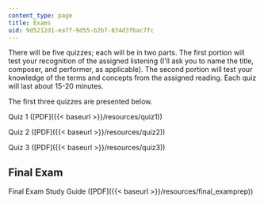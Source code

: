 ```yaml
---
content_type: page
title: Exams
uid: 9d5212d1-ea7f-9d55-b2b7-834d3f6ac7fc
---
```


There will be five quizzes; each will be in two parts. The first portion will test your recognition of the assigned listening (I'll ask you to name the title, composer, and performer, as applicable). The second portion will test your knowledge of the terms and concepts from the assigned reading. Each quiz will last about 15-20 minutes.

The first three quizzes are presented below.

Quiz 1 ([PDF]({{< baseurl >}}/resources/quiz1))

Quiz 2 ([PDF]({{< baseurl >}}/resources/quiz2))

Quiz 3 ([PDF]({{< baseurl >}}/resources/quiz3))

Final Exam
----------

Final Exam Study Guide ([PDF]({{< baseurl >}}/resources/final_examprep))